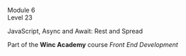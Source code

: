 Module 6  
Level 23  

JavaScript, Async and Await: Rest and Spread

Part of the **Winc Academy** course _Front End Development_